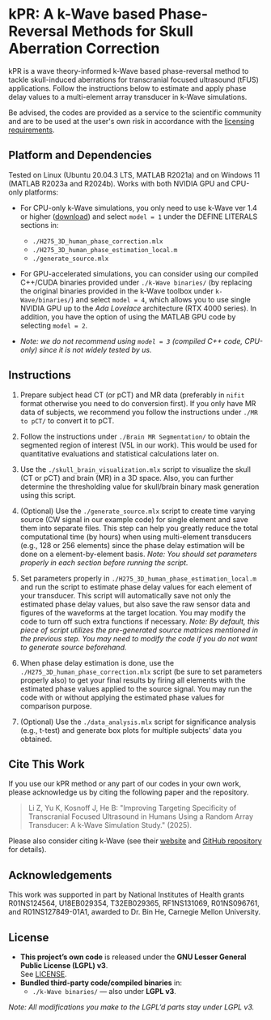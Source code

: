 # kPR: A k-Wave based Phase-Reversal Methods for Skull Aberration Correction

kPR is a wave theory-informed k-Wave based phase-reversal method to tackle skull-induced aberrations for transcranial focused ultrasound (tFUS) applications. Follow the instructions below to estimate and apply phase delay values to a multi-element array transducer in k-Wave simulations.

Be advised, the codes are provided as a service to the scientific community and are to be used at the user's own risk in accordance with the [licensing requirements](#license).

## Platform and Dependencies

Tested on Linux (Ubuntu 20.04.3 LTS, MATLAB R2021a) and on Windows 11 (MATLAB R2023a and R2024b). Works with both NVIDIA GPU and CPU-only platforms:

- For CPU-only k-Wave simulations, you only need to use k-Wave ver 1.4 or higher ([download](http://www.k-wave.org/download.php)) and select `model = 1` under the DEFINE LITERALS sections in:
  - `./H275_3D_human_phase_correction.mlx`
  -  `./H275_3D_human_phase_estimation_local.m` 
  -  `./generate_source.mlx`

- For GPU-accelerated simulations, you can consider using our compiled C++/CUDA binaries provided under `./k-Wave binaries/` (by replacing the original binaries provided in the k-Wave toolbox under `k-Wave/binaries/`) and select `model = 4`, which allows you to use single NVIDIA GPU up to the *Ada Lovelace* architecture (RTX 4000 series). In addition, you have the option of using the MATLAB GPU code by selecting `model = 2`.
- *Note: we do not recommend using `model = 3` (compiled C++ code, CPU-only) since it is not widely tested by us.*

## Instructions

1. Prepare subject head CT (or pCT) and MR data (preferably in `nifit` format otherwise you need to do conversion first). If you only have MR data of subjects, we recommend you follow the instructions under `./MR to pCT/` to convert it to pCT.
2.  Follow the instructions under `./Brain MR Segmentation/` to obtain the segmented region of interest (V5L in our work). This would be used for quantitative evaluations and statistical calculations later on.

3. Use the `./skull_brain_visualization.mlx` script to visualize the skull (CT or pCT) and brain (MR) in a 3D space. Also, you can further determine the thresholding value for skull/brain binary mask generation using this script.

4. (Optional) Use the `./generate_source.mlx` script to create time varying source (CW signal in our example code) for single element and save them into separate files. This step can help you greatly reduce the total computational time (by hours) when using multi-element transducers (e.g., 128 or 256 elements) since the phase delay estimation will be done on a element-by-element basis. *Note: You should set parameters properly in each section before running the script.*
5. Set parameters properly in `./H275_3D_human_phase_estimation_local.m` and run the script to estimate phase delay values for each element of your transducer. This script will automatically save not only the estimated phase delay values, but also save the raw sensor data and figures of the waveforms at the target location. You may modify the code to turn off such extra functions if necessary. *Note: By default, this piece of script utilizes the pre-generated source matrices mentioned in the previous step. You may need to modify the code if you do not want to generate source beforehand.*
6. When phase delay estimation is done, use the `./H275_3D_human_phase_correction.mlx` script (be sure to set parameters properly also) to get your final results by firing all elements with the estimated phase values applied to the source signal. You may run the code with or without applying the estimated phase values for comparison purpose.
7. (Optional) Use the `./data_analysis.mlx` script for significance analysis (e.g., t-test) and generate box plots for multiple subjects' data you obtained.

## Cite This Work

If you use our kPR method or any part of our codes in your own work, please acknowledge us by citing the following paper and the repository.

> Li Z, Yu K, Kosnoff J, He B: "Improving Targeting Specificity of Transcranial Focused Ultrasound in Humans Using a Random Array Transducer: A k-Wave Simulation Study." (2025).

Please also consider citing k-Wave (see their [website](https://www.k-wave.org/) and [GitHub repository](https://github.com/ucl-bug/k-wave?tab=readme-ov-file) for details).

## Acknowledgements

This work was supported in part by National Institutes of Health grants R01NS124564, U18EB029354, T32EB029365, RF1NS131069, R01NS096761, and R01NS127849-01A1, awarded to Dr. Bin He, Carnegie Mellon University.

## License

- **This project’s own code** is released under the **GNU Lesser General Public License (LGPL) v3**.  
  See [LICENSE](./LICENSE).
- **Bundled third-party code/compiled binaries** in:
  - `./k-Wave binaries/` — also under **LGPL v3**.

*Note: All modifications you make to the LGPL’d parts stay under LGPL v3.*